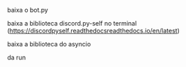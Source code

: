 baixa o bot.py

baixa a biblioteca discord.py-self no terminal (https://discordpyself.readthedocsreadthedocs.io/en/latest)

baixa a biblioteca do asyncio 

da run
